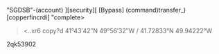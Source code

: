 "SGDSB"-(account) ][security][ 
 [Bypass] (command)transfer_) 
 [copperfincrdi] "complete>
 ><..xr6
>copy?d  41°43′42″N 49°56′32″W﻿ / ﻿41.72833°N 49.94222°W
>
2qk53902
